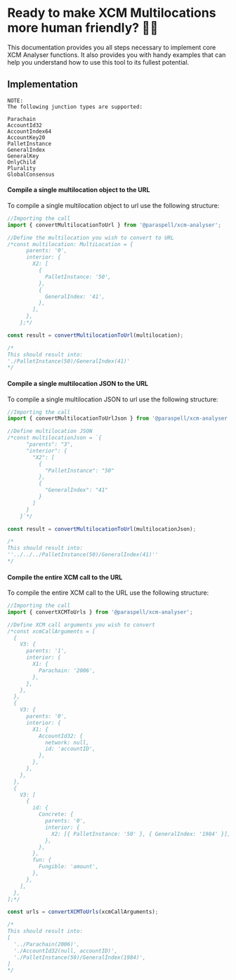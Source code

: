 # Ready to make XCM Multilocations more human friendly? 👨‍🏫

This documentation provides you all steps necessary to implement core XCM Analyser functions. It also provides you with handy examples that can help you understand how to use this tool to its fullest potential.

## Implementation
```
NOTE:
The following junction types are supported:

Parachain
AccountId32
AccountIndex64
AccountKey20
PalletInstance
GeneralIndex
GeneralKey
OnlyChild
Plurality
GlobalConsensus
```
#### Compile a single multilocation object to the URL

To compile a single multilocation object to url use the following structure:

```js
//Importing the call
import { convertMultilocationToUrl } from '@paraspell/xcm-analyser';

//Define the multilocation you wish to convert to URL
/*const multilocation: MultiLocation = {
      parents: '0',
      interior: {
        X2: [
          {
            PalletInstance: '50',
          },
          {
            GeneralIndex: '41',
          },
        ],
      },
    };*/

const result = convertMultilocationToUrl(multilocation);

/*
This should result into:
'./PalletInstance(50)/GeneralIndex(41)'
*/
```

#### Compile a single multilocation JSON to the URL
To compile a single multilocation JSON to url use the following structure:

```js
//Importing the call
import { convertMultilocationToUrlJson } from '@paraspell/xcm-analyser';

//Define multilocation JSON
/*const multilocationJson = `{
      "parents": "3",
      "interior": {
        "X2": [
          {
            "PalletInstance": "50"
          },
          {
            "GeneralIndex": "41"
          }
        ]
      }
    }`*/

const result = convertMultilocationToUrl(multilocationJson);

/*
This should result into:
''../../../PalletInstance(50)/GeneralIndex(41)''
*/
```

#### Compile the entire XCM call to the URL
To compile the entire XCM call to the URL use the following structure:

```js
//Importing the call
import { convertXCMToUrls } from '@paraspell/xcm-analyser';

//Define XCM call arguments you wish to convert
/*const xcmCallArguments = [
  {
    V3: {
      parents: '1',
      interior: {
        X1: {
          Parachain: '2006',
        },
      },
    },
  },
  {
    V3: {
      parents: '0',
      interior: {
        X1: {
          AccountId32: {
            network: null,
            id: 'accountID',
          },
        },
      },
    },
  },
  {
    V3: [
      {
        id: {
          Concrete: {
            parents: '0',
            interior: {
              X2: [{ PalletInstance: '50' }, { GeneralIndex: '1984' }],
            },
          },
        },
        fun: {
          Fungible: 'amount',
        },
      },
    ],
  },
];*/

const urls = convertXCMToUrls(xcmCallArguments);

/*
This should result into:
[
  '../Parachain(2006)',
  './AccountId32(null, accountID)',
  './PalletInstance(50)/GeneralIndex(1984)',
]
*/
```
